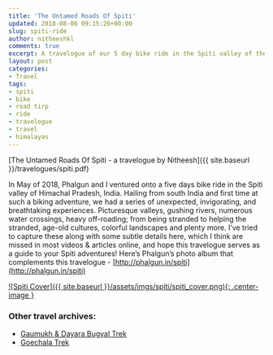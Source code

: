 ```yaml
---
title: 'The Untamed Roads Of Spiti'
updated: 2018-08-06 09:15:20+00:00
slug: spiti-ride
author: nitheeshkl
comments: true
excerpt: A travelogue of our 5 day bike ride in the Spiti valley of the high Himalayas.
layout: post
categories:
- Travel
tags:
- spiti
- bike
- road tirp
- ride
- travelogue
- travel
- himalayas
---
```


[The Untamed Roads Of Spiti - a travelogue by Nitheesh]({{ site.baseurl }}/travelogues/spiti.pdf)

In May of 2018, Phalgun and I ventured onto a five days bike ride in the Spiti valley of Himachal Pradesh, India.
Hailing from south India and first time at such a biking adventure, we had a series of unexpected, invigorating, and
breathtaking experiences. Picturesque valleys, gushing rivers, numerous water crossings, heavy off-roading;
from being stranded to helping the stranded, age-old cultures, colorful landscapes and plenty more. I’ve tried to capture
these along with some subtle details here, which I think are missed in most videos & articles online, and hope this
travelogue serves as a guide to your Spiti adventures! Here’s Phalgun’s photo album that complements this
travelogue - [http://phalgun.in/spiti](http://phalgun.in/spiti)

<a href="{{ site.baseurl }}/travelogues/spiti.pdf">
![Spiti Cover]({{ site.baseurl }}/assets/imgs/spiti/spiti_cover.png){: .center-image }
</a>

### Other travel archives:

- [Gaumukh & Dayara Bugyal Trek](gaumukh-trek)
- [Goechala Trek](goechala)
